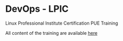 # DevOps - LPIC
Linux Professional Institute Certification
PUE Training

All content of the training are available [here](https://github.com/bluekrow/nke.devops/wiki)
